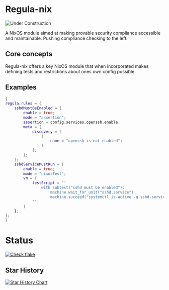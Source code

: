# Regula-nix

![Under Construction](https://img.shields.io/badge/Under_Construction-%E2%9A%A0%EF%B8%8F-%23E65100?style=for-the-badge&logo=warning&logoColor=%23BF360C&labelColor=%23E65100)

A NixOS module aimed at making provable security compliance accessible and maintainable.
Pushing compliance checking to the left.

## Core concepts

Regula-nix offers a key NixOS module that when incorporated makes defining tests and restrictions about ones own config possible.


## Examples
```nix
{
regula.rules = {
    sshdMustBeEnabled = {
        enable = true;
        mode = "assertion";
        assertion = config.services.openssh.enable;
        meta = {
            discovery = [
                {
                    name = "openssh is not enabled";
                }
            ];
        };
    };
    sshdServiceMustRun = {
        enable = true;
        mode = "nixosTest";
        vm = {
            testScript = ''
                with subtest("sshd must be enabled"):
                    machine.wait_for_unit("sshd.service")
                    machine.succeed("systemctl is-active -q sshd.service")
            '';
        }
    };
};
}
```
# Status

[![Check flake](https://github.com/JeremiahSecrist/regula-nix/actions/workflows/checks.yml/badge.svg)](https://github.com/JeremiahSecrist/regula-nix/actions/workflows/checks.yml)

## Star History

<a href="https://star-history.com/#JeremiahSecrist/regula-nix&Date">
 <picture>
   <source media="(prefers-color-scheme: dark)" srcset="https://api.star-history.com/svg?repos=JeremiahSecrist/regula-nix&type=Date&theme=dark" />
   <source media="(prefers-color-scheme: light)" srcset="https://api.star-history.com/svg?repos=JeremiahSecrist/regula-nix&type=Date" />
   <img alt="Star History Chart" src="https://api.star-history.com/svg?repos=JeremiahSecrist/regula-nix&type=Date" />
 </picture>
</a>
